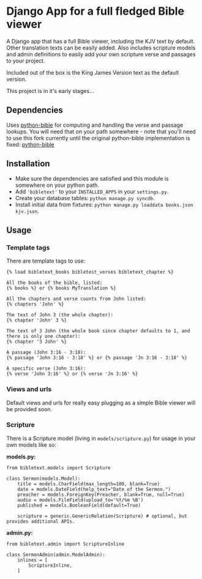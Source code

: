 Django App for a full fledged Bible viewer
==========================================

A Django app that has a full Bible viewer, including the KJV text by default.
Other translation texts can be easily added. Also includes scripture models
and admin definitions to easily add your own scripture verse and passages
to your project.

Included out of the box is the King James Version text as the default version.

This project is in it's early stages...

Dependencies
------------

Uses [python-bible](http://github.com/jasford/python-bible) for
computing and handling the verse and passage lookups. You will need that
on your path somewhere - note that you'll need to use this fork currently
until the original python-bible implementation is fixed: [python-bible](http://github.com/richardbolt/python-bible)

Installation
------------

* Make sure the dependencies are satisfied and this module is somewhere on your python path.
* Add `'bibletext'` to your `INSTALLED_APPS` in your `settings.py`.
* Create your database tables: `python manage.py syncdb`.
* Install initial data from fixtures: `python manage.py loaddata books.json kjv.json`.

Usage
-----

### Template tags ###

There are template tags to use:

    {% load bibletext_books bibletest_verses bibletext_chapter %}
    
    All the books of the bible, listed:
    {% books %} or {% books MyTranslation %}
    
    All the chapters and verse counts from John listed:
    {% chapters 'John' %}
    
    The text of John 3 (the whole chapter):
    {% chapter 'John' 3 %}
    
    The text of 3 John (the whole book since chapter defaults to 1, and there is only one chapter):
    {% chapter '3 John' %}
    
    A passage (John 3:16 - 3:18):
    {% passage 'John 3:16 - 3:18' %} or {% passage 'Jn 3:16 - 3:18' %}
    
    A specific verse (John 3:16):
    {% verse 'John 3:16' %} or {% verse 'Jn 3:16' %}
    


### Views and urls ###

Default views and urls for really easy plugging as a simple Bible viewer will be provided soon. 

### Scripture ###

There is a Scripture model (living in `models/scripture.py`) for usage in your own models like so:
    
**models.py:**
    
    from bibletext.models import Scripture
    
    class Sermon(models.Model):
        title = models.CharField(max_length=100, blank=True)
        date = models.DateField(help_text="Date of the Sermon.")
        preacher = models.ForeignKey(Preacher, blank=True, null=True)
        audio = models.FileField(upload_to='%Y/%m %B')
        published = models.BooleanField(default=True)
    
        scripture = generic.GenericRelation(Scripture) # optional, but provides additional APIs.

**admin.py:**
    
    from bibletext.admin import ScriptureInline

    class SermonAdmin(admin.ModelAdmin):
        inlines = [
            ScriptureInline,
        ]
